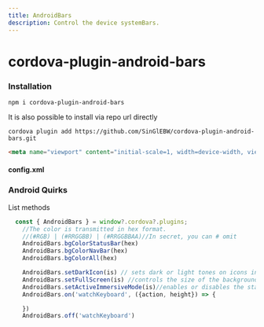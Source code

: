 ```yaml
---
title: AndroidBars
description: Control the device systemBars.
---
```



# cordova-plugin-android-bars



### Installation


    npm i cordova-plugin-android-bars

It is also possible to install via repo url directly

    cordova plugin add https://github.com/SinGlEBW/cordova-plugin-android-bars.git



```html
<meta name="viewport" content="initial-scale=1, width=device-width, viewport-fit=cover">
```

#### config.xml
<!-- 
   If desired, set the default settings. Usually, the plugin is loaded to manage the dynamic settings of the theme, so there is not much point in static parameters. But if you want, you are provided   with many parameters in the amount of ONE :)

        <preference name="AndroidBarsFullScreen" value="true" /> -->
      

### Android Quirks
List methods
```js
  const { AndroidBars } = window?.cordova?.plugins;
    //The color is transmitted in hex format.
    //(#RGB) | (#RRGGBB) | (#RRGGBBAA)//In secret, you can # omit
    AndroidBars.bgColorStatusBar(hex)
    AndroidBars.bgColorNavBar(hex)
    AndroidBars.bgColorAll(hex)

    AndroidBars.setDarkIcon(is) // sets dark or light tones on icons in bars
    AndroidBars.setFullScreen(is) //controls the size of the background. by default, it is not fullScreen (ps. if other plugins do not disrupt the operation)
    AndroidBars.setActiveImmersiveMode(is)//enables or disables the status and navigation panels. When enabled, the default state will be returned, which can be initially set via setFullScreen.
    AndroidBars.on('watchKeyboard', ({action, height}) => {

    })
    AndroidBars.off('watchKeyboard')

```

